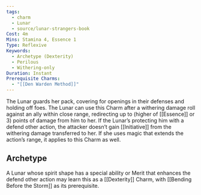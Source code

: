 ```yaml
---
tags:
  - charm
  - Lunar
  - source/lunar-strangers-book
Cost: 4m
Mins: Stamina 4, Essence 1
Type: Reflexive
Keywords:
  - Archetype (Dexterity)
  - Perilous
  - Withering-only
Duration: Instant
Prerequisite Charms:
  - "[[Den Warden Method]]"
---
```

The Lunar guards her pack, covering for openings in their defenses and holding off foes.
The Lunar can use this Charm after a withering damage roll against an ally within close range, redirecting up to (higher of [[Essence]] or 3) points of damage from him to her.
If the Lunar’s protecting him with a defend other action, the attacker doesn’t gain [[Initiative]] from the withering damage transferred to her. If she uses magic that extends the action’s range, it applies to this Charm as well.

## Archetype 
A Lunar whose spirit shape has a special ability or Merit that enhances the defend other action may learn this as a [[Dexterity]] Charm, with [[Bending Before the Storm]] as its prerequisite.